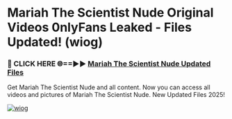 # Mariah The Scientist Nude Original Videos 0nlyFans Leaked - Files Updated! (wiog)

<h3>🔴 CLICK HERE 🌐==►► <a href="https://tinyurl.com/52m3yx9h" rel="nofollow">Mariah The Scientist Nude Updated Files</a></h3>

Get Mariah The Scientist Nude and all content. Now you can access all videos and pictures of Mariah The Scientist Nude. New Updated Files 2025!

[![wiog](https://i.imgur.com/TnHtlc8.gif)](https://tinyurl.com/52m3yx9h)
